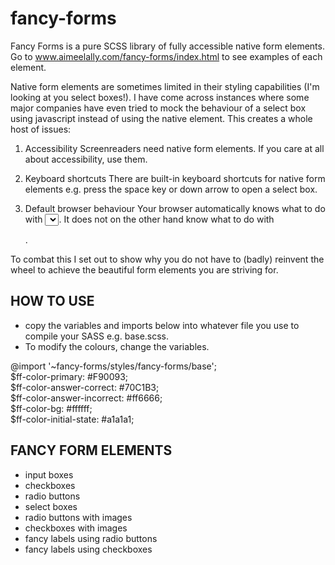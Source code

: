 # fancy-forms

Fancy Forms is a pure SCSS library of fully accessible native form elements.<br/>
Go to www.aimeelally.com/fancy-forms/index.html to see examples of each element.<br/>

Native form elements are sometimes limited in their styling capabilities (I'm looking at you select boxes!). I have come across instances where some major companies have even tried to mock the behaviour of a select box using javascript instead of using the native element. This creates a whole host of issues: 

1. Accessibility
Screenreaders need native form elements. If you care at all about accessibility, use them.

2. Keyboard shortcuts
There are built-in keyboard shortcuts for native form elements e.g. press the space key or down arrow to open a select box.

3. Default browser behaviour
Your browser automatically knows what to do with <select></select>. It does not on the other hand know what to do with <div class="select"></div>. 

To combat this I set out to show why you do not have to (badly) reinvent the wheel to achieve the beautiful form elements you are striving for.

## HOW TO USE
- copy the variables and imports below into whatever file you use to compile your SASS e.g. base.scss.
- To modify the colours, change the variables.

@import '~fancy-forms/styles/fancy-forms/base';<br/>
$ff-color-primary: #F90093;<br/>
$ff-color-answer-correct: #70C1B3;<br/>
$ff-color-answer-incorrect: #ff6666;<br/>
$ff-color-bg: #ffffff;<br/>
$ff-color-initial-state: #a1a1a1;<br/>

## FANCY FORM ELEMENTS
- input boxes
- checkboxes
- radio buttons
- select boxes
- radio buttons with images
- checkboxes with images
- fancy labels using radio buttons
- fancy labels using checkboxes
